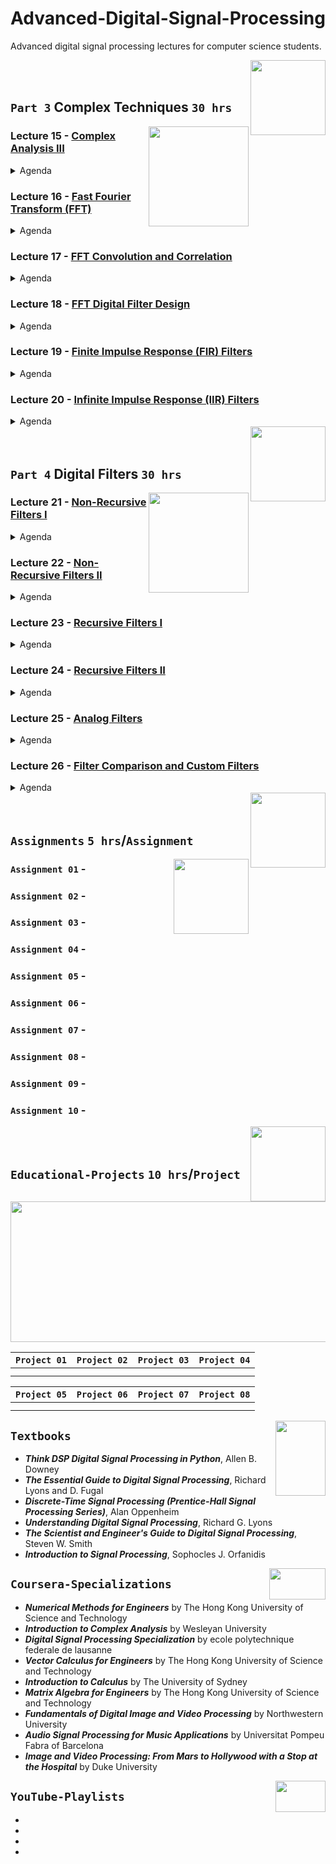 # Advanced-Digital-Signal-Processing
Advanced digital signal processing lectures for computer science students.

<img align="right" width="120" height="120" src="https://github.com/cs-MohamedAyman/Computer-Science-Textbooks/blob/master/logos/digital-signal-processing.jpg">
<br>
<br>

## `Part 3` Complex Techniques `30 hrs`

<img align="right" width="160" height="160" src="https://github.com/cs-MohamedAyman/Computer-Science-Textbooks/blob/master/logos/practice1.jpg">

### Lecture 15 - [Complex Analysis III]()
<details>
  <summary>Agenda</summary><br>

  - 
  - 
  - 
  - 
  - 
</details>

### Lecture 16 - [Fast Fourier Transform (FFT)]()
<details>
  <summary>Agenda</summary><br>

  - 
  - 
  - 
  - 
  - 
</details>

### Lecture 17 - [FFT Convolution and Correlation]()
<details>
  <summary>Agenda</summary><br>

  - 
  - 
  - 
  - 
  - 
</details>

### Lecture 18 - [FFT Digital Filter Design]()
<details>
  <summary>Agenda</summary><br>

  - 
  - 
  - 
  - 
  - 
</details>

### Lecture 19 - [Finite Impulse Response (FIR) Filters]()
<details>
  <summary>Agenda</summary><br>

  - 
  - 
  - 
  - 
  - 
</details>

### Lecture 20 - [Infinite Impulse Response (IIR) Filters]()
<details>
  <summary>Agenda</summary><br>

  - 
  - 
  - 
  - 
  - 
</details>

<img align="right" width="120" height="120" src="https://github.com/cs-MohamedAyman/Computer-Science-Textbooks/blob/master/logos/digital-signal-processing.jpg">
<br>
<br>

## `Part 4` Digital Filters `30 hrs`

<img align="right" width="160" height="160" src="https://github.com/cs-MohamedAyman/Computer-Science-Textbooks/blob/master/logos/practice1.jpg">

### Lecture 21 - [Non-Recursive Filters I]()
<details>
  <summary>Agenda</summary><br>

  - 
  - 
  - 
  - 
  - 
</details>

### Lecture 22 - [Non-Recursive Filters II]()
<details>
  <summary>Agenda</summary><br>

  - 
  - 
  - 
  - 
  - 
</details>

### Lecture 23 - [Recursive Filters I]()
<details>
  <summary>Agenda</summary><br>

  - 
  - 
  - 
  - 
  - 
</details>

### Lecture 24 - [Recursive Filters II]()
<details>
  <summary>Agenda</summary><br>

  - 
  - 
  - 
  - 
  - 
</details>

### Lecture 25 - [Analog Filters]()
<details>
  <summary>Agenda</summary><br>

  - 
  - 
  - 
  - 
  - 
</details>

### Lecture 26 - [Filter Comparison and Custom Filters]()
<details>
  <summary>Agenda</summary><br>

  - 
  - 
  - 
  - 
  - 
</details>

<img align="right" width="120" height="120" src="https://github.com/cs-MohamedAyman/Computer-Science-Textbooks/blob/master/logos/digital-signal-processing.jpg">
<br>
<br>

## `Assignments` `5 hrs`/`Assignment`

<img align="right" width="120" height="120" src="https://github.com/cs-MohamedAyman/Computer-Science-Textbooks/blob/master/logos/practice2.jpg">

### `Assignment 01` - 
### `Assignment 02` - 
### `Assignment 03` - 
### `Assignment 04` - 
### `Assignment 05` - 
### `Assignment 06` - 
### `Assignment 07` - 
### `Assignment 08` - 
### `Assignment 09` - 
### `Assignment 10` - 

<img align="right" width="120" height="120" src="https://github.com/cs-MohamedAyman/Computer-Science-Textbooks/blob/master/logos/digital-signal-processing.jpg">
<br>
<br>

## `Educational-Projects` `10 hrs`/`Project`

<img align="middle" width="900" height="225" src="https://github.com/cs-MohamedAyman/Computer-Science-Textbooks/blob/master/logos/educational-projects.jpg">

|`Project 01` | `Project 02` | `Project 03` | `Project 04` |
|:----:|:----:|:----:|:----:|
| | | | |
| | | | |

|`Project 05` | `Project 06` | `Project 07` | `Project 08` |
|:----:|:----:|:----:|:----:|
| | | | |
| | | | |

<img align="right" width="80" height="120" src="https://github.com/cs-MohamedAyman/Computer-Science-Textbooks/blob/master/logos/textbooks.jpg">

## `Textbooks`

* ***Think DSP Digital Signal Processing in Python***, Allen B. Downey
* ***The Essential Guide to Digital Signal Processing***, Richard Lyons and D. Fugal
* ***Discrete-Time Signal Processing (Prentice-Hall Signal Processing Series)***, Alan Oppenheim
* ***Understanding Digital Signal Processing***, Richard G. Lyons
* ***The Scientist and Engineer's Guide to Digital Signal Processing***, Steven W. Smith
* ***Introduction to Signal Processing***, Sophocles J. Orfanidis

<img align="right" width="90" height="50" src="https://github.com/cs-MohamedAyman/Coursera-Specializations/blob/master/organizations-logos/coursera.jpg">

## `Coursera-Specializations`

* ***Numerical Methods for Engineers*** by The Hong Kong University of Science and Technology
* ***Introduction to Complex Analysis*** by Wesleyan University
* ***Digital Signal Processing Specialization*** by ecole polytechnique federale de lausanne
* ***Vector Calculus for Engineers*** by The Hong Kong University of Science and Technology
* ***Introduction to Calculus*** by The University of Sydney
* ***Matrix Algebra for Engineers*** by The Hong Kong University of Science and Technology
* ***Fundamentals of Digital Image and Video Processing*** by Northwestern University
* ***Audio Signal Processing for Music Applications*** by Universitat Pompeu Fabra of Barcelona
* ***Image and Video Processing: From Mars to Hollywood with a Stop at the Hospital*** by Duke University

<img align="right" width="80" height="50" src="https://github.com/cs-MohamedAyman/YouTube-Playlists/blob/master/organizations-logos/youtube.jpg">

## `YouTube-Playlists`

*
*
*
*
